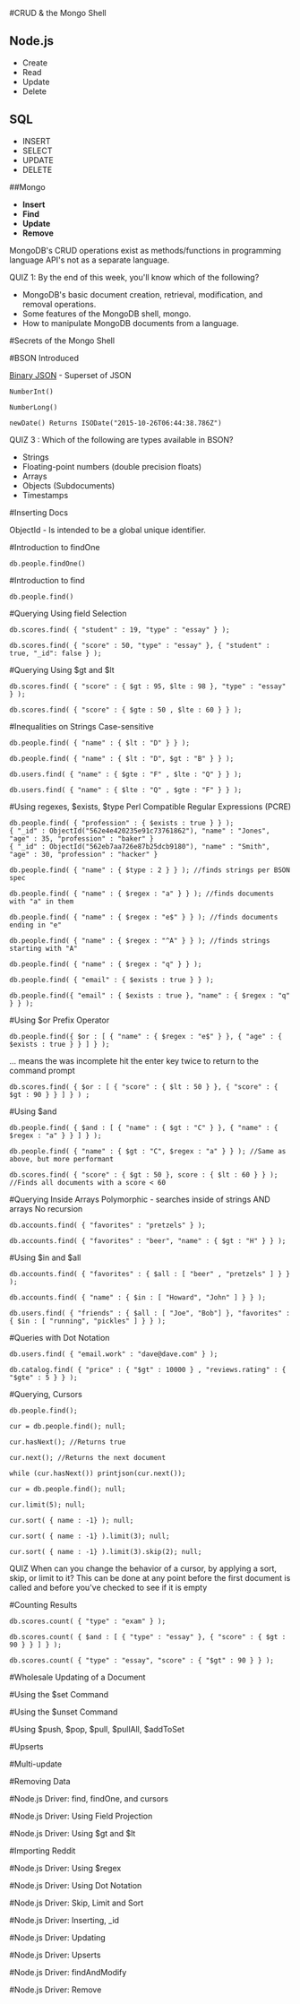 #CRUD & the Mongo Shell

## Node.js
* Create
* Read 
* Update
* Delete

## SQL
* INSERT
* SELECT
* UPDATE
* DELETE

##Mongo
* **Insert**
* **Find**
* **Update**
* **Remove**

MongoDB's CRUD operations exist as methods/functions in programming language API's not as a separate language.

QUIZ 1: By the end of this week, you'll know which of the following?
 
* MongoDB's basic document creation, retrieval, modification, and removal operations.
* Some features of the MongoDB shell, mongo.
* How to manipulate MongoDB documents from a language.

#Secrets of the Mongo Shell

#BSON Introduced

[Binary JSON](http://www.bsonspec.org) - Superset of JSON

```
NumberInt()
```

```
NumberLong()
```

```
newDate() Returns ISODate("2015-10-26T06:44:38.786Z")
```

QUIZ 3 : Which of the following are types available in BSON?

* Strings
* Floating-point numbers (double precision floats)
* Arrays
* Objects (Subdocuments)
* Timestamps

#Inserting Docs

ObjectId - Is intended to be a global unique identifier.

#Introduction to findOne

```
db.people.findOne()
```

#Introduction to find

```
db.people.find()
```

#Querying Using field Selection

```
db.scores.find( { "student" : 19, "type" : "essay" } );
```

```
db.scores.find( { "score" : 50, "type" : "essay" }, { "student" : true, "_id": false } );
```

#Querying Using $gt and $lt

```
db.scores.find( { "score" : { $gt : 95, $lte : 98 }, "type" : "essay" } );
```

```
db.scores.find( { "score" : { $gte : 50 , $lte : 60 } } ); 
```

#Inequalities on Strings
Case-sensitive

```
db.people.find( { "name" : { $lt : "D" } } );
```

```
db.people.find( { "name" : { $lt : "D", $gt : "B" } } );
```

```
db.users.find( { "name" : { $gte : "F" , $lte : "Q" } } );
```

```
db.users.find( { "name" : { $lte : "Q" , $gte : "F" } } );
```

#Using regexes, $exists, $type
Perl Compatible Regular Expressions (PCRE)

```
db.people.find( { "profession" : { $exists : true } } );
{ "_id" : ObjectId("562e4e420235e91c73761862"), "name" : "Jones", "age" : 35, "profession" : "baker" }
{ "_id" : ObjectId("562eb7aa726e87b25dcb9180"), "name" : "Smith", "age" : 30, "profession" : "hacker" }
```

```
db.people.find( { "name" : { $type : 2 } } ); //finds strings per BSON spec
```

```
db.people.find( { "name" : { $regex : "a" } } ); //finds documents with "a" in them
```

```
db.people.find( { "name" : { $regex : "e$" } } ); //finds documents ending in "e"
```

```
db.people.find( { "name" : { $regex : "^A" } } ); //finds strings starting with "A"
```

```
db.people.find( { "name" : { $regex : "q" } } );
```

```
db.people.find( { "email" : { $exists : true } } );
```

```
db.people.find({ "email" : { $exists : true }, "name" : { $regex : "q" } } );
```

#Using $or
Prefix Operator

```
db.people.find({ $or : [ { "name" : { $regex : "e$" } }, { "age" : { $exists : true } } ] } );
```

... means the was incomplete
hit the enter key twice to return to the command prompt 

```
db.scores.find( { $or : [ { "score" : { $lt : 50 } }, { "score" : { $gt : 90 } } ] } ) ;
```

#Using $and

```
db.people.find( { $and : [ { "name" : { $gt : "C" } }, { "name" : { $regex : "a" } } ] } );
```

```
db.people.find( { "name" : { $gt : "C", $regex : "a" } } ); //Same as above, but more performant
```

```
db.scores.find( { "score" : { $gt : 50 }, score : { $lt : 60 } } ); //Finds all documents with a score < 60
```

#Querying Inside Arrays
Polymorphic - searches inside of strings AND arrays
No recursion

```
db.accounts.find( { "favorites" : "pretzels" } );
```

```
db.accounts.find( { "favorites" : "beer", "name" : { $gt : "H" } } );
```

#Using $in and $all
```
db.accounts.find( { "favorites" : { $all : [ "beer" , "pretzels" ] } } );
```

```
db.accounts.find( { "name" : { $in : [ "Howard", "John" ] } } );
```

```
db.users.find( { "friends" : { $all : [ "Joe", "Bob"] }, "favorites" : { $in : [ "running", "pickles" ] } } );
```

#Queries with Dot Notation
```
db.users.find( { "email.work" : "dave@dave.com" } );
```

```
db.catalog.find( { "price" : { "$gt" : 10000 } , "reviews.rating" : { "$gte" : 5 } } );
```

#Querying, Cursors
```
db.people.find();
```

```
cur = db.people.find(); null; 
```

```
cur.hasNext(); //Returns true
```

```
cur.next(); //Returns the next document
```

```
while (cur.hasNext()) printjson(cur.next());
```

```
cur = db.people.find(); null; 
```

```
cur.limit(5); null;
```

```
cur.sort( { name : -1} ); null;
```

```
cur.sort( { name : -1} ).limit(3); null;
```

```
cur.sort( { name : -1} ).limit(3).skip(2); null;
```

QUIZ
When can you change the behavior of a cursor, by applying a sort, skip, or limit to it?
This can be done at any point before the first document is called and before you've checked to see if it is empty

#Counting Results

```
db.scores.count( { "type" : "exam" } ); 
```

```
db.scores.count( { $and : [ { "type" : "essay" }, { "score" : { $gt : 90 } } ] } );
```

```
db.scores.count( { "type" : "essay", "score" : { "$gt" : 90 } } );
```

#Wholesale Updating of a Document

#Using the $set Command

#Using the $unset Command

#Using $push, $pop, $pull, $pullAll, $addToSet

#Upserts

#Multi-update

#Removing Data

#Node.js Driver: find, findOne, and cursors

#Node.js Driver: Using Field Projection

#Node.js Driver: Using $gt and $lt

#Importing Reddit

#Node.js Driver: Using $regex

#Node.js Driver: Using Dot Notation

#Node.js Driver: Skip, Limit and Sort

#Node.js Driver: Inserting, _id

#Node.js Driver: Updating

#Node.js Driver: Upserts

#Node.js Driver: findAndModify

#Node.js Driver: Remove










    
  